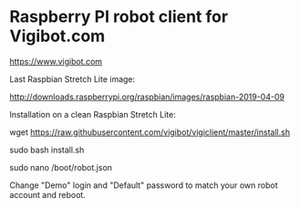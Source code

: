 # Raspberry PI robot client for Vigibot.com

https://www.vigibot.com

Last Raspbian Stretch Lite image:

http://downloads.raspberrypi.org/raspbian/images/raspbian-2019-04-09

Installation on a clean Raspbian Stretch Lite:

wget https://raw.githubusercontent.com/vigibot/vigiclient/master/install.sh

sudo bash install.sh

sudo nano /boot/robot.json

Change "Demo" login and "Default" password to match your own robot account and reboot.
